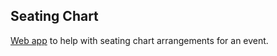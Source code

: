 ## Seating Chart

[Web app](https://angiefranco.github.io/SeatingChart/) to help with seating chart arrangements for an event.
